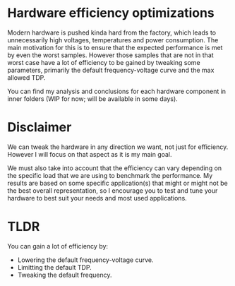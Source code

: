 # Hardware efficiency optimizations
Modern hardware is pushed kinda hard from the factory, which leads to unnecessarily high voltages, temperatures and power consumption. The main motivation for this is to ensure that the expected performance is met by even the worst samples. However those samples that are not in that worst case have a lot of efficiency to be gained by tweaking some parameters, primarily the default frequency-voltage curve and the max allowed TDP.

You can find my analysis and conclusions for each hardware component in inner folders (WIP for now; will be available in some days).

# Disclaimer
We can tweak the hardware in any direction we want, not just for efficiency. However I will focus on that aspect as it is my main goal.

We must also take into account that the efficiency can vary depending on the specific load that we are using to benchmark the performance. My results are based on some specific application(s) that might or might not be the best overall representation, so I encourage you to test and tune your hardware to best suit your needs and most used applications.

# TLDR
You can gain a lot of efficiency by:
- Lowering the default frequency-voltage curve.
- Limitting the default TDP.
- Tweaking the default frequency.
